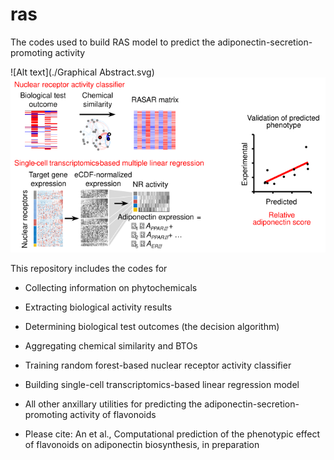 # ras
The codes used to build RAS model to predict the adiponectin-secretion-promoting activity

![Alt text](./Graphical Abstract.svg)
<img src="./Graphical Abstract.svg">

This repository includes the codes for
* Collecting information on phytochemicals
* Extracting biological activity results
* Determining biological test outcomes (the decision algorithm)
* Aggregating chemical similarity and BTOs
* Training random forest-based nuclear receptor activity classifier
* Building single-cell transcriptomics-based linear regression model

* All other anxillary utilities for predicting the adiponectin-secretion-promoting activity of flavonoids

* Please cite:
An et al., Computational prediction of the phenotypic effect of flavonoids on adiponectin biosynthesis, in preparation
